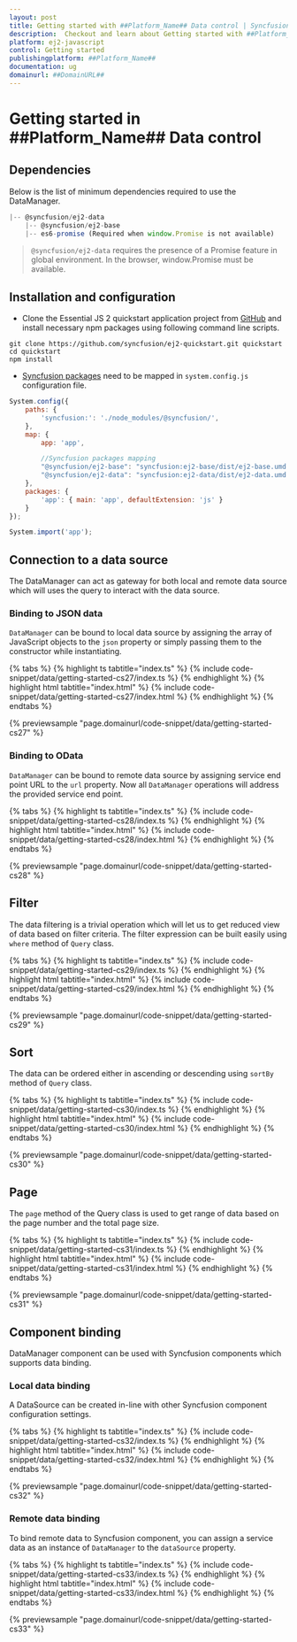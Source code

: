 ```yaml
---
layout: post
title: Getting started with ##Platform_Name## Data control | Syncfusion
description:  Checkout and learn about Getting started with ##Platform_Name## Data control of Syncfusion Essential JS 2 and more details.
platform: ej2-javascript
control: Getting started 
publishingplatform: ##Platform_Name##
documentation: ug
domainurl: ##DomainURL##
---
```


# Getting started in ##Platform_Name## Data control

## Dependencies

Below is the list of minimum dependencies required to use the DataManager.

```javascript
|-- @syncfusion/ej2-data
    |-- @syncfusion/ej2-base
    |-- es6-promise (Required when window.Promise is not available)
```

> `@syncfusion/ej2-data` requires the presence of a Promise feature in global environment. In the browser, window.Promise must be available.

## Installation and configuration

* Clone the Essential JS 2 quickstart application project from [GitHub](https://github.com/syncfusion/ej2-quickstart.git) and install necessary npm packages using following command line scripts.

```
git clone https://github.com/syncfusion/ej2-quickstart.git quickstart
cd quickstart
npm install
```

* [Syncfusion packages](#dependencies) need to be mapped in `system.config.js` configuration file.

```javascript
System.config({
    paths: {
        'syncfusion:': './node_modules/@syncfusion/',
    },
    map: {
        app: 'app',

        //Syncfusion packages mapping
        "@syncfusion/ej2-base": "syncfusion:ej2-base/dist/ej2-base.umd.min.js",
        "@syncfusion/ej2-data": "syncfusion:ej2-data/dist/ej2-data.umd.min.js"
    },
    packages: {
        'app': { main: 'app', defaultExtension: 'js' }
    }
});

System.import('app');
```

## Connection to a data source

The DataManager can act as gateway for both local and remote data source which will uses the query to interact with the data source.

### Binding to JSON data

`DataManager` can be bound to local data source by assigning the array of JavaScript objects to the `json` property or simply passing them
to the constructor while instantiating.

{% tabs %}
{% highlight ts tabtitle="index.ts" %}
{% include code-snippet/data/getting-started-cs27/index.ts %}
{% endhighlight %}
{% highlight html tabtitle="index.html" %}
{% include code-snippet/data/getting-started-cs27/index.html %}
{% endhighlight %}
{% endtabs %}
          
{% previewsample "page.domainurl/code-snippet/data/getting-started-cs27" %}

### Binding to OData

`DataManager` can be bound to remote data source by assigning service end point URL to the `url` property. Now all `DataManager` operations will address the provided service end point.

{% tabs %}
{% highlight ts tabtitle="index.ts" %}
{% include code-snippet/data/getting-started-cs28/index.ts %}
{% endhighlight %}
{% highlight html tabtitle="index.html" %}
{% include code-snippet/data/getting-started-cs28/index.html %}
{% endhighlight %}
{% endtabs %}
          
{% previewsample "page.domainurl/code-snippet/data/getting-started-cs28" %}

## Filter

The data filtering is a trivial operation which will let us to get reduced view of data based on filter criteria. The filter expression can be built easily using `where` method of `Query` class.

{% tabs %}
{% highlight ts tabtitle="index.ts" %}
{% include code-snippet/data/getting-started-cs29/index.ts %}
{% endhighlight %}
{% highlight html tabtitle="index.html" %}
{% include code-snippet/data/getting-started-cs29/index.html %}
{% endhighlight %}
{% endtabs %}
          
{% previewsample "page.domainurl/code-snippet/data/getting-started-cs29" %}

## Sort

The data can be ordered either in ascending or descending using `sortBy` method of `Query` class.

{% tabs %}
{% highlight ts tabtitle="index.ts" %}
{% include code-snippet/data/getting-started-cs30/index.ts %}
{% endhighlight %}
{% highlight html tabtitle="index.html" %}
{% include code-snippet/data/getting-started-cs30/index.html %}
{% endhighlight %}
{% endtabs %}
          
{% previewsample "page.domainurl/code-snippet/data/getting-started-cs30" %}

## Page

The `page` method of the Query class is used to get range of data based on the page number and the total page size.

{% tabs %}
{% highlight ts tabtitle="index.ts" %}
{% include code-snippet/data/getting-started-cs31/index.ts %}
{% endhighlight %}
{% highlight html tabtitle="index.html" %}
{% include code-snippet/data/getting-started-cs31/index.html %}
{% endhighlight %}
{% endtabs %}
          
{% previewsample "page.domainurl/code-snippet/data/getting-started-cs31" %}

## Component binding

DataManager component can be used with Syncfusion components which supports data binding.

### Local data binding

A DataSource can be created in-line with other Syncfusion component configuration settings.

{% tabs %}
{% highlight ts tabtitle="index.ts" %}
{% include code-snippet/data/getting-started-cs32/index.ts %}
{% endhighlight %}
{% highlight html tabtitle="index.html" %}
{% include code-snippet/data/getting-started-cs32/index.html %}
{% endhighlight %}
{% endtabs %}
          
{% previewsample "page.domainurl/code-snippet/data/getting-started-cs32" %}

### Remote data binding

To bind remote data to Syncfusion component, you can assign a service data as an instance of `DataManager` to the `dataSource` property.

{% tabs %}
{% highlight ts tabtitle="index.ts" %}
{% include code-snippet/data/getting-started-cs33/index.ts %}
{% endhighlight %}
{% highlight html tabtitle="index.html" %}
{% include code-snippet/data/getting-started-cs33/index.html %}
{% endhighlight %}
{% endtabs %}
          
{% previewsample "page.domainurl/code-snippet/data/getting-started-cs33" %}